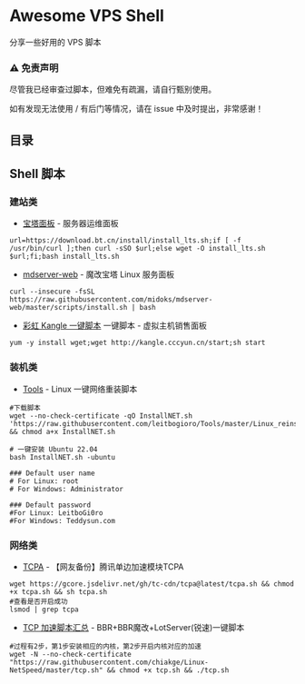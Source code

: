 # Awesome VPS Shell

分享一些好用的 VPS 脚本

### ⚠ 免责声明

尽管我已经审查过脚本，但难免有疏漏，请自行甄别使用。

如有发现无法使用 / 有后门等情况，请在 issue 中及时提出，非常感谢！

## 目录



## Shell 脚本

### 建站类

* [宝塔面板](https://www.bt.cn/) - 服务器运维面板

```shell
url=https://download.bt.cn/install/install_lts.sh;if [ -f /usr/bin/curl ];then curl -sSO $url;else wget -O install_lts.sh $url;fi;bash install_lts.sh
```

* [mdserver-web](https://github.com/midoks/mdserver-web) - 魔改宝塔 Linux 服务面板

```shell
curl --insecure -fsSL https://raw.githubusercontent.com/midoks/mdserver-web/master/scripts/install.sh | bash
```

* [彩虹 Kangle 一键脚本](http://kangle.cccyun.cn/) 一键脚本 - 虚拟主机销售面板

```shell
yum -y install wget;wget http://kangle.cccyun.cn/start;sh start
```

### 装机类

* [Tools](https://github.com/leitbogioro/Tools) - Linux 一键网络重装脚本

```shell
#下载脚本
wget --no-check-certificate -qO InstallNET.sh 'https://raw.githubusercontent.com/leitbogioro/Tools/master/Linux_reinstall/InstallNET.sh' && chmod a+x InstallNET.sh

# 一键安装 Ubuntu 22.04
bash InstallNET.sh -ubuntu

### Default user name
# For Linux: root
# For Windows: Administrator

### Default password
#For Linux: LeitboGi0ro
#For Windows: Teddysun.com
```

### 网络类

* [TCPA](https://github.com/ivmm/TCPA) - 【网友备份】腾讯单边加速模块TCPA

```shell
wget https://gcore.jsdelivr.net/gh/tc-cdn/tcpa@latest/tcpa.sh && chmod +x tcpa.sh && sh tcpa.sh
#查看是否开启成功
lsmod | grep tcpa
```

* [TCP 加速脚本汇总](https://www.moerats.com/archives/387/) - BBR+BBR魔改+LotServer(锐速)一键脚本

```shell
#过程有2步，第1步安装相应的内核，第2步开启内核对应的加速
wget -N --no-check-certificate "https://raw.githubusercontent.com/chiakge/Linux-NetSpeed/master/tcp.sh" && chmod +x tcp.sh && ./tcp.sh
```
